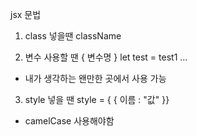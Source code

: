 jsx 문법

1. class 넣을땐 className
<!-- <div className="test"></div> -->

2. 변수 사용할 땐 { 변수명 }
   let test = test1
   <!-- <div className={test}></div>
   <div>{test}</div> -->
   ...

- 내가 생각하는 왠만한 곳에서 사용 가능

3. style 넣을 땐 style = { { 이름 : "값" }}
<!-- <div style={ {color : "red", fonSize : "16px"}}></div> -->

- camelCase 사용해야함
